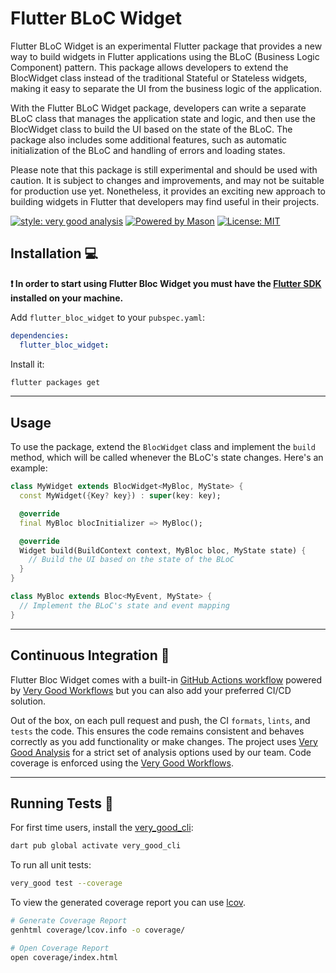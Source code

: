 # Flutter BLoC Widget

Flutter BLoC Widget is an experimental Flutter package that provides a new way to build widgets in Flutter applications using the BLoC (Business Logic Component) pattern. This package allows developers to extend the BlocWidget class instead of the traditional Stateful or Stateless widgets, making it easy to separate the UI from the business logic of the application.

With the Flutter BLoC Widget package, developers can write a separate BLoC class that manages the application state and logic, and then use the BlocWidget class to build the UI based on the state of the BLoC. The package also includes some additional features, such as automatic initialization of the BLoC and handling of errors and loading states.

Please note that this package is still experimental and should be used with caution. It is subject to changes and improvements, and may not be suitable for production use yet. Nonetheless, it provides an exciting new approach to building widgets in Flutter that developers may find useful in their projects.

[![style: very good analysis][very_good_analysis_badge]][very_good_analysis_link]
[![Powered by Mason](https://img.shields.io/endpoint?url=https%3A%2F%2Ftinyurl.com%2Fmason-badge)](https://github.com/felangel/mason)
[![License: MIT][license_badge]][license_link]

## Installation 💻

**❗ In order to start using Flutter Bloc Widget you must have the [Flutter SDK][flutter_install_link] installed on your machine.**

Add `flutter_bloc_widget` to your `pubspec.yaml`:

```yaml
dependencies:
  flutter_bloc_widget:
```

Install it:

```sh
flutter packages get
```

---

## Usage

To use the package, extend the `BlocWidget` class and implement the `build` method, which will be called whenever the BLoC's state changes. Here's an example:

```dart
class MyWidget extends BlocWidget<MyBloc, MyState> {
  const MyWidget({Key? key}) : super(key: key);

  @override
  final MyBloc blocInitializer => MyBloc();

  @override
  Widget build(BuildContext context, MyBloc bloc, MyState state) {
    // Build the UI based on the state of the BLoC
  }
}

class MyBloc extends Bloc<MyEvent, MyState> {
  // Implement the BLoC's state and event mapping
}
```

---

## Continuous Integration 🤖

Flutter Bloc Widget comes with a built-in [GitHub Actions workflow][github_actions_link] powered by [Very Good Workflows][very_good_workflows_link] but you can also add your preferred CI/CD solution.

Out of the box, on each pull request and push, the CI `formats`, `lints`, and `tests` the code. This ensures the code remains consistent and behaves correctly as you add functionality or make changes. The project uses [Very Good Analysis][very_good_analysis_link] for a strict set of analysis options used by our team. Code coverage is enforced using the [Very Good Workflows][very_good_coverage_link].

---

## Running Tests 🧪

For first time users, install the [very_good_cli][very_good_cli_link]:

```sh
dart pub global activate very_good_cli
```

To run all unit tests:

```sh
very_good test --coverage
```

To view the generated coverage report you can use [lcov](https://github.com/linux-test-project/lcov).

```sh
# Generate Coverage Report
genhtml coverage/lcov.info -o coverage/

# Open Coverage Report
open coverage/index.html
```

[flutter_install_link]: https://docs.flutter.dev/get-started/install
[github_actions_link]: https://docs.github.com/en/actions/learn-github-actions
[license_badge]: https://img.shields.io/badge/license-MIT-blue.svg
[license_link]: https://opensource.org/licenses/MIT
[logo_black]: https://raw.githubusercontent.com/VGVentures/very_good_brand/main/styles/README/vgv_logo_black.png#gh-light-mode-only
[logo_white]: https://raw.githubusercontent.com/VGVentures/very_good_brand/main/styles/README/vgv_logo_white.png#gh-dark-mode-only
[mason_link]: https://github.com/felangel/mason
[very_good_analysis_badge]: https://img.shields.io/badge/style-very_good_analysis-B22C89.svg
[very_good_analysis_link]: https://pub.dev/packages/very_good_analysis
[very_good_cli_link]: https://pub.dev/packages/very_good_cli
[very_good_coverage_link]: https://github.com/marketplace/actions/very-good-coverage
[very_good_ventures_link]: https://verygood.ventures
[very_good_ventures_link_light]: https://verygood.ventures#gh-light-mode-only
[very_good_ventures_link_dark]: https://verygood.ventures#gh-dark-mode-only
[very_good_workflows_link]: https://github.com/VeryGoodOpenSource/very_good_workflows
